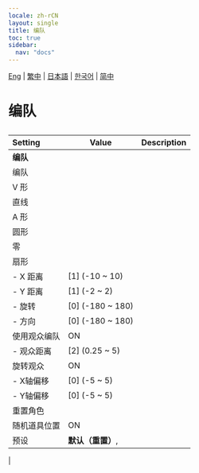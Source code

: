 ```yaml
---
locale: zh-rCN
layout: single
title: 编队
toc: true
sidebar:
  nav: "docs"
---
```

[Eng](/dancexr/menu/2025.4/actors/formation) | [繁中](/tw/dancexr/menu/2025.4/actors/formation) | [日本語](/jp/dancexr/menu/2025.4/actors/formation) | [한국어](/kr/dancexr/menu/2025.4/actors/formation) | [简中](/zh/dancexr/menu/2025.4/actors/formation)

# 编队

## 

| Setting | Value | Description |
| :--- | --- | :--- |
|**编队** | | 
| 编队 || 
| V 形 || 
| 直线 || 
| A 形 || 
| 圆形 || 
| 零 || 
| 扇形 || 
|- X 距离 | [1] (-10 ~ 10) | 
|- Y 距离 | [1] (-2 ~ 2) | 
|- 旋转 | [0] (-180 ~ 180) | 
|- 方向 | [0] (-180 ~ 180) | 
| 使用观众编队 | ON | 
|- 观众距离 | [2] (0.25 ~ 5) | 
| 旋转观众 | ON | 
|- X轴偏移 | [0] (-5 ~ 5) | 
|- Y轴偏移 | [0] (-5 ~ 5) | 
| 重置角色 || 
| 随机道具位置 | ON | 
| 预设 | **默认（重置）**,  |  |
|
